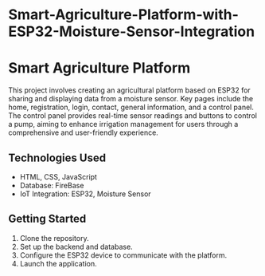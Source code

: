 # Smart-Agriculture-Platform-with-ESP32-Moisture-Sensor-Integration
# Smart Agriculture Platform

This project involves creating an agricultural platform based on ESP32 for sharing and displaying data from a moisture sensor. Key pages include the home, registration, login, contact, general information, and a control panel. The control panel provides real-time sensor readings and buttons to control a pump, aiming to enhance irrigation management for users through a comprehensive and user-friendly experience.

## Technologies Used

- HTML, CSS, JavaScript
- Database: FireBase
- IoT Integration: ESP32, Moisture Sensor

## Getting Started

1. Clone the repository.
2. Set up the backend and database.
3. Configure the ESP32 device to communicate with the platform.
4. Launch the application.
